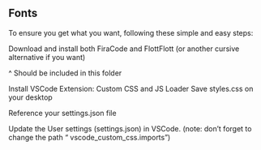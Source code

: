 ## Fonts

To ensure you get what you want, following these simple and easy steps:

Download and install both FiraCode and FlottFlott (or another cursive alternative if you want)

^ Should be included in this folder

Install VSCode Extension: Custom CSS and JS Loader
Save styles.css on your desktop

Reference your settings.json file

Update the User settings (settings.json) in VSCode. (note: don’t forget to change the path “ vscode_custom_css.imports”)
